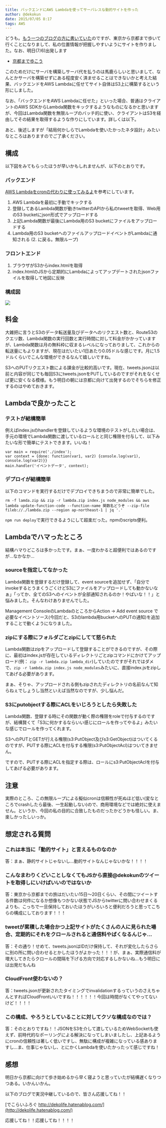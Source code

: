 ```yaml
---
title: バックエンドにAWS Lambdaを使ってサーバレスな動的サイトを作った
author: @dekokun
date: 2015/07/05 8:17
tags: AWS
---
```


どうも。[もう一つのブログの方に書いていた](http://dekolife.hatenablog.com/entry/2015/07/03/153402)のですが、東京から京都まで歩いて行くことになりまして、私の位置情報が把握しやすいようにサイトを作りました。なお、明日(7/6)出発します

- [京都まで歩こう](http://twittermap.dekokun.info/)

このためだけにサーバを構築しサーバ代を払うのは馬鹿らしいと思いまして、なんとかサーバを構築せずにある程度安く済ませることはできないかと考えた結果、バックエンドをAWS Lambdaに任せてサイト自体はS3上に構築するという形にしました。

なお、「バックエンドをAWS Lambdaに任せた」といった場合、普通はクライアントのAWS SDKからLambda関数をキックするようなものになるかと思いますが、今回はLambda関数を無限ループのバッチ的に使い、クライアントはS3を経由してその結果を取得するような作りにしています。詳しくは以下。

あと、後述しますが「結局何かしらでLambdaを使いたかったネタ設計」みたいなところはありますのでご了承ください。

## 構成

以下図をみてもらったほうが早いかもしれませんが、以下のとおりです。

### バックエンド

[AWS Lambdaをcronの代わりに使ってみるよ](http://qiita.com/toritori0318/items/3ab95e94c5fc47530447)を参考にしています。

1. AWS Lambdaを最初に手動でキックする
1. 登録してあるLambda関数が動きtwitterのAPIから私のtweetを取得、Web用のS3 bucketにjson形式でアップロードする
1. 上記Lambda関数が最後にLambda用のS3 bucketにファイルをアップロードする
1. Lambda用のS3 bucketへのファイルアップロードイベントがLambdaに通知される (2. に戻る。無限ループ)

### フロントエンド

1. ブラウザがS3からindex.htmlを取得
1. index.htmlのJSから定期的にLambdaによってアップデートされたjsonファイルを取得して地図に反映

### 構成図

![](/img/2015-07-05-aws-lambda.png)


## 料金

大雑把に言うとS3のデータ転送量及びデータへのリクエスト数と、Route53のクエリ数、Lambda関数の実行回数と実行時間に対して料金がかかっていますが、Lambda関数は月の無料枠に収まるレベルになっておりまして、これからの転送量にもよりますが、現在はだいたい1日あたり0.05ドルな感じです。月に1.5ドルくらいでこんな環境ができるなんて嬉しいですね。

S3へのPUTリクエスト数による課金が比較的高いです。現在、tweets.jsonは以前と内容が同じでも毎回S3にtweets.jsonをPUTしているのですがそれをなくせば更に安くなる模様。もう明日の朝には京都に向けて出発するのでそちらを修正するのはやめておきます。

## Lambdaで良かったこと

### テストが結構簡単

例えばindex.jsのhandlerを登録しているような環境のテストがしたい場合は、手元の環境でLambda関数に渡しているロールとと同じ権限を付与して、以下みたいな形で簡単にテストできます。いいね！

    var main = require('./index');
    var context = {done: function(var1, var2) {console.log(var1), console.log(var2)}}
    main.handler('イベントデータ', context);

### デプロイが結構簡単

以下のコマンドを実行するだけでデプロイできちまうので非常に簡単でした。

`rm -f lamda.zip && zip -r lambda.zip index.js node_modules && aws lambda update-function-code --function-name 関数名どうぞ --zip-file fileb://./lambda.zip --region ap-northeast-1 | jq '.'`

`npm run deploy`で実行できるようにして超楽だった。npmのscripts便利。

## Lambdaでハマったところ

結構ハマりどころは多かったです。まぁ、一度わかると超便利ではあるのですが…なかなか…

### sourceを指定してなかった

Lambda関数を登録するだけ登録して、event sourceを追加せず、「自分でinvokeするとうまくうごくけどS3にファイルをアップロードしても動かないなぁ」「ってか、全てのS3へのイベントが全部通知されるのか！やばいな！！」と悩みました。そんなわけありませんでした。

Management ConsoleのLambdaのところからAction -> Add event source で必要なイベントソース(今回だと、S3のlambda用bucketへのPUTの通知)を追加することで動くようになりました。

### zipにする際にフォルダごとzipにしてて怒られた

Lambda関数はzipをアップロードして登録することができるのですが、その際に、最初はindex.jsが存在しているディレクトリごとzipコマンドにかけてアップロード(例： `zip -r lambda.zip lambda_dir`)していたのですがそれではダメで、`zip -r lambda.zip index.js node_modules`みたいに、直接index.jsをzipしてあげる必要があります。

まぁ、そりゃ、アップロードされる側もzipされたディレクトリの名前なんて知らねぇでしょうし当然といえば当然なのですが、少し悩んだ。

### S3にputobjectする際にACLをいじろうとしたら失敗した

Lambda関数、登録する時にその関数が動く際の権限をroleで付与するのですが、結構賢くて「S3に何かするならいい感じにロールを作ってやるよ」みたいな感じでロールを作ってくれます。

S3へのPUTとGETが行える権限(s3:PutObject及びs3:GetObject)はついてくるのですが、PUTする際にACLを付与する権限(s3:PutObjectAcl)はついてきません。

ですので、PUTする際にACLを指定する際は、ロールにs3:PutObjectAclを付与してあげる必要があります。

## 注意

実際のところ、この無限ループによる擬似cronは信頼性が死ぬほど低い(変なところでcrashしたら最後、一生起動しない)ので、商用環境などでは絶対に使えません。というか、今回の私の目的に合致したものだったかどうかも怪しい。ま、楽しかったしいっか。

## 想定される質問

### これは本当に「動的サイト」と言えるものなのか

答：まぁ、静的サイトじゃないし…動的サイトなんじゃないかな！！！！

### こんなまわりくどいことしなくてもJSから直接@dekokunのツイートを取得しにいけばいいのではないか

答：東京から京都までの旅はだいたい15日〜20日くらい、その間にツイートする件数は何件になるか想像もつかない状態でJSからtwitterに問い合わせまくるよりも、こっちで一旦保持しておいたほうがいろいろと便利だろうと思ってこちらの構成にしております！！！

### tweetが累積した場合かつ上記サイトがたくさんの人に見られた場合、定期的にそれをクロールされると通信料やばくなるんじゃ…

答：その通り！せめて、tweets.jsonはIDだけ保持して、それが変化したらさらに別の所に問い合わせるとかしたほうがよかった！！！が、まぁ、実際通信料が増大してきたらクロールの間隔を下げる方向で対応するしかないね…もう明日には出発だもんね

### CloudFront使わないの？

答：tweets.jsonが更新されたタイミングでinvalidationするっていうのさえちゃんとすればCloudFrontいいですね！！！！！！今回は時間がなくてやってないけど！！！！

### この構成、やろうとしていることに対してクソな構成なのでは？

答：そのとおりですね！！JSONをS3を介して渡しているためWebSocketも使えず、前時代的なポーリングによる解決になってしまいましたし、上記あるようにcronの信頼性は著しく低いですし、無駄に構成が複雑になっている感ありますし…ま、仕事じゃないし、とにかくLambdaを使いたかったって感じですね！

## 感想

明日から京都に向けて歩き始めるから早く寝ようと思っていたが結構遅くなりつつある。いかんいかん。

以下のブログで実況中継しているので、皆さん応援してね！！

[でこらいふろぐ http://dekolife.hatenablog.com/](http://dekolife.hatenablog.com/)

応援してね！！応援してね！！！！

